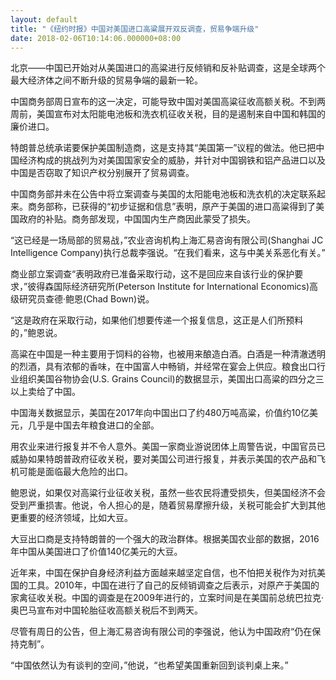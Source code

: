 ```yaml
---
layout: default
title: "《纽约时报》中国对美国进口高粱展开双反调查，贸易争端升级"
date: 2018-02-06T10:14:06.000000+08:00
---
```


北京——中国已开始对从美国进口的高粱进行反倾销和反补贴调查，这是全球两个最大经济体之间不断升级的贸易争端的最新一轮。

中国商务部周日宣布的这一决定，可能导致中国对美国高粱征收高额关税。不到两周前，美国宣布对太阳能电池板和洗衣机征收关税，目的是遏制来自中国和韩国的廉价进口。

特朗普总统承诺要保护美国制造商，这是支持其“美国第一”议程的做法。他已把中国经济构成的挑战列为对美国国家安全的威胁，并针对中国钢铁和铝产品进口以及中国是否窃取了知识产权分别展开了贸易调查。

中国商务部并未在公告中将立案调查与美国的太阳能电池板和洗衣机的决定联系起来。商务部称，已获得的“初步证据和信息”表明，原产于美国的进口高粱得到了美国政府的补贴。商务部发现，中国国内生产商因此蒙受了损失。

“这已经是一场局部的贸易战，”农业咨询机构上海汇易咨询有限公司(Shanghai JC Intelligence Company)执行总裁李强说。“在我们看来，这与中美关系恶化有关。”

商业部立案调查“表明政府已准备采取行动，这不是回应来自该行业的保护要求，”彼得森国际经济研究所(Peterson Institute for International Economics)高级研究员查德·鲍恩(Chad Bown)说。

“这是政府在采取行动，如果他们想要传递一个报复信息，这正是人们所预料的，”鲍恩说。

高粱在中国是一种主要用于饲料的谷物，也被用来酿造白酒。白酒是一种清澈透明的烈酒，具有浓郁的香味，在中国富人中畅销，并经常在宴会上供应。粮食出口行业组织美国谷物协会(U.S. Grains Council)的数据显示，美国出口高粱的四分之三以上卖给了中国。

中国海关数据显示，美国在2017年向中国出口了约480万吨高粱，价值约10亿美元，几乎是中国去年粮食进口的全部。

用农业来进行报复并不令人意外。美国一家商业游说团体上周警告说，中国官员已威胁如果特朗普政府征收关税，要对美国公司进行报复，并表示美国的农产品和飞机可能是面临最大危险的出口。

鲍恩说，如果仅对高粱行业征收关税，虽然一些农民将遭受损失，但美国经济不会受到严重损害。他说，令人担心的是，随着贸易摩擦升级，关税可能会扩大到其他更重要的经济领域，比如大豆。

大豆出口商是支持特朗普的一个强大的政治群体。根据美国农业部的数据，2016年中国从美国进口了价值140亿美元的大豆。

近年来，中国在保护自身经济利益方面越来越坚定自信，也不怕把关税作为对抗美国的工具。2010年，中国在进行了自己的反倾销调查之后表示，对原产于美国的家禽征收关税。中国的调查是在2009年进行的，立案时间是在美国前总统巴拉克·奥巴马宣布对中国轮胎征收高额关税后不到两天。

尽管有周日的公告，但上海汇易咨询有限公司的李强说，他认为中国政府“仍在保持克制”。

“中国依然认为有谈判的空间，”他说，“也希望美国重新回到谈判桌上来。”

